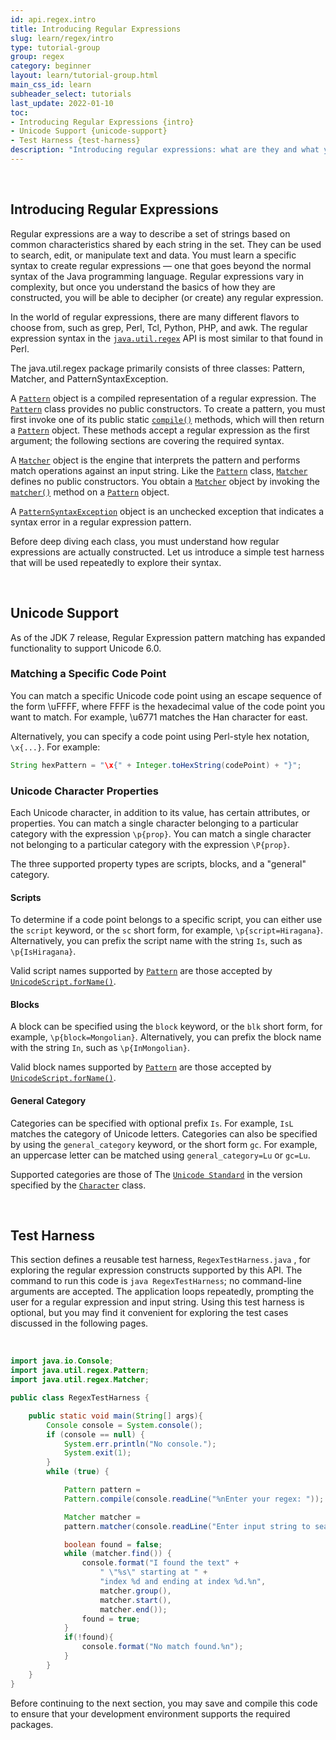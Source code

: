 ```yaml
---
id: api.regex.intro
title: Introducing Regular Expressions
slug: learn/regex/intro
type: tutorial-group
group: regex
category: beginner
layout: learn/tutorial-group.html
main_css_id: learn
subheader_select: tutorials
last_update: 2022-01-10
toc:
- Introducing Regular Expressions {intro}
- Unicode Support {unicode-support}
- Test Harness {test-harness}
description: "Introducing regular expressions: what are they and what you can do with them. Includes the code used to test regular expressions, used throughout this section. "
---
```


<a id="intro">&nbsp;</a>
## Introducing Regular Expressions

Regular expressions are a way to describe a set of strings based on common characteristics shared by each string in the set. They can be used to search, edit, or manipulate text and data. You must learn a specific syntax to create regular expressions — one that goes beyond the normal syntax of the Java programming language. Regular expressions vary in complexity, but once you understand the basics of how they are constructed, you will be able to decipher (or create) any regular expression.

In the world of regular expressions, there are many different flavors to choose from, such as grep, Perl, Tcl, Python, PHP, and awk. The regular expression syntax in the [`java.util.regex`](javadoc:java.util.regex) API is most similar to that found in Perl.

The java.util.regex package primarily consists of three classes: Pattern, Matcher, and PatternSyntaxException.

A [`Pattern`](javadoc:Pattern) object is a compiled representation of a regular expression. The [`Pattern`](javadoc:Pattern) class provides no public constructors. To create a pattern, you must first invoke one of its public static [`compile()`](javadoc:Pattern.compile()) methods, which will then return a [`Pattern`](javadoc:Pattern) object. These methods accept a regular expression as the first argument; the following sections are covering the required syntax.

A [`Matcher`](javadoc:Matcher) object is the engine that interprets the pattern and performs match operations against an input string. Like the [`Pattern`](javadoc:Pattern) class, [`Matcher`](javadoc:Matcher) defines no public constructors. You obtain a [`Matcher`](javadoc:Matcher) object by invoking the [`matcher()`](javadoc:Pattern.matcher()) method on a [`Pattern`](javadoc:Pattern) object.

A [`PatternSyntaxException`](javadoc:PatternSyntaxException) object is an unchecked exception that indicates a syntax error in a regular expression pattern.

Before deep diving each class, you must understand how regular expressions are actually constructed. Let us introduce a simple test harness that will be used repeatedly to explore their syntax.


<a id="unicode-support">&nbsp;</a>
## Unicode Support

As of the JDK 7 release, Regular Expression pattern matching has expanded functionality to support Unicode 6.0.

### Matching a Specific Code Point

You can match a specific Unicode code point using an escape sequence of the form \uFFFF, where FFFF is the hexadecimal value of the code point you want to match. For example, \u6771 matches the Han character for east.

Alternatively, you can specify a code point using Perl-style hex notation, `\x{...}`. For example:

```java
String hexPattern = "\x{" + Integer.toHexString(codePoint) + "}";
```

### Unicode Character Properties

Each Unicode character, in addition to its value, has certain attributes, or properties. You can match a single character belonging to a particular category with the expression `\p{prop}`. You can match a single character not belonging to a particular category with the expression `\P{prop}`.

The three supported property types are scripts, blocks, and a "general" category.

#### Scripts

To determine if a code point belongs to a specific script, you can either use the `script` keyword, or the `sc` short form, for example, `\p{script=Hiragana}`. Alternatively, you can prefix the script name with the string `Is`, such as `\p{IsHiragana}`.

Valid script names supported by [`Pattern`](javadoc:Pattern) are those accepted by [`UnicodeScript.forName()`](javadoc:UnicodeScript.forName()).

#### Blocks

A block can be specified using the `block` keyword, or the `blk` short form, for example, `\p{block=Mongolian}`. Alternatively, you can prefix the block name with the string `In`, such as `\p{InMongolian}`.

Valid block names supported by [`Pattern`](javadoc:Pattern) are those accepted by [`UnicodeScript.forName()`](javadoc:UnicodeScript.forName()).

#### General Category

Categories can be specified with optional prefix `Is`. For example, `IsL` matches the category of Unicode letters. Categories can also be specified by using the `general_category` keyword, or the short form `gc`. For example, an uppercase letter can be matched using `general_category=Lu` or `gc=Lu`.

Supported categories are those of The [`Unicode Standard`](http://www.unicode.org/unicode/standard/standard.html) in the version specified by the [`Character`](javadoc:Character) class.


<a id="test-harness">&nbsp;</a>
## Test Harness

This section defines a reusable test harness, `RegexTestHarness.java` , for exploring the regular expression constructs supported by this API. The command to run this code is `java RegexTestHarness`; no command-line arguments are accepted. The application loops repeatedly, prompting the user for a regular expression and input string. Using this test harness is optional, but you may find it convenient for exploring the test cases discussed in the following pages.

<a id="RegexTestHarness">&nbsp;</a>

```java
import java.io.Console;
import java.util.regex.Pattern;
import java.util.regex.Matcher;

public class RegexTestHarness {

    public static void main(String[] args){
        Console console = System.console();
        if (console == null) {
            System.err.println("No console.");
            System.exit(1);
        }
        while (true) {

            Pattern pattern = 
            Pattern.compile(console.readLine("%nEnter your regex: "));

            Matcher matcher = 
            pattern.matcher(console.readLine("Enter input string to search: "));

            boolean found = false;
            while (matcher.find()) {
                console.format("I found the text" +
                    " \"%s\" starting at " +
                    "index %d and ending at index %d.%n",
                    matcher.group(),
                    matcher.start(),
                    matcher.end());
                found = true;
            }
            if(!found){
                console.format("No match found.%n");
            }
        }
    }
}
```

Before continuing to the next section, you may save and compile this code to ensure that your development environment supports the required packages.

